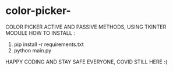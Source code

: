 # color-picker-
COLOR PICKER ACTIVE AND PASSIVE METHODS, USING TKINTER MODULE
HOW TO INSTALL : 
1. pip install -r requirements.txt
2. python main.py

HAPPY CODING AND STAY SAFE EVERYONE, COVID STILL HERE :(
